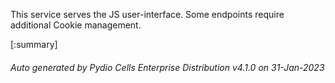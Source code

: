 






This service serves the JS user-interface. Some endpoints require additional Cookie management.

[:summary]

###### Auto generated by Pydio Cells Enterprise Distribution v4.1.0 on 31-Jan-2023
